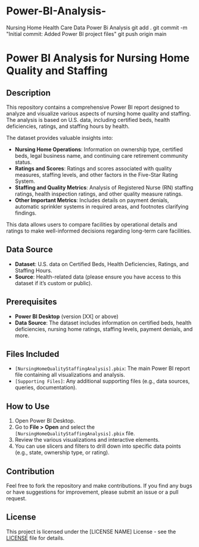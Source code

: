 # Power-BI-Analysis-
Nursing Home Health Care Data Power Bi Analysis
git add .
git commit -m "Initial commit: Added Power BI project files"
git push origin main
# Power BI Analysis for Nursing Home Quality and Staffing

## Description
This repository contains a comprehensive Power BI report designed to analyze and visualize various aspects of nursing home quality and staffing. The analysis is based on U.S. data, including certified beds, health deficiencies, ratings, and staffing hours by health.

The dataset provides valuable insights into:

- **Nursing Home Operations**: Information on ownership type, certified beds, legal business name, and continuing care retirement community status.
- **Ratings and Scores**: Ratings and scores associated with quality measures, staffing levels, and other factors in the Five-Star Rating System.
- **Staffing and Quality Metrics**: Analysis of Registered Nurse (RN) staffing ratings, health inspection ratings, and other quality measure ratings.
- **Other Important Metrics**: Includes details on payment denials, automatic sprinkler systems in required areas, and footnotes clarifying findings.

This data allows users to compare facilities by operational details and ratings to make well-informed decisions regarding long-term care facilities.

## Data Source
- **Dataset**: U.S. data on Certified Beds, Health Deficiencies, Ratings, and Staffing Hours.
- **Source**: Health-related data (please ensure you have access to this dataset if it’s custom or public).

## Prerequisites
- **Power BI Desktop** (version [XX] or above)
- **Data Source**: The dataset includes information on certified beds, health deficiencies, nursing home ratings, staffing levels, payment denials, and more.

## Files Included
- `[NursingHomeQualityStaffingAnalysis].pbix`: The main Power BI report file containing all visualizations and analysis.
- `[Supporting Files]`: Any additional supporting files (e.g., data sources, queries, documentation).

## How to Use
1. Open Power BI Desktop.
2. Go to **File > Open** and select the `[NursingHomeQualityStaffingAnalysis].pbix` file.
3. Review the various visualizations and interactive elements.
4. You can use slicers and filters to drill down into specific data points (e.g., state, ownership type, or rating).

## Contribution
Feel free to fork the repository and make contributions. If you find any bugs or have suggestions for improvement, please submit an issue or a pull request.

## License
This project is licensed under the [LICENSE NAME] License - see the [LICENSE](LICENSE) file for details.
